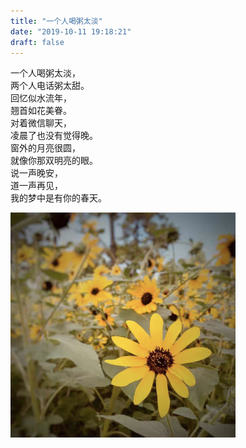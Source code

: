 ```yaml
---
title: "一个人喝粥太淡"
date: "2019-10-11 19:18:21"
draft: false
---
```

一个人喝粥太淡，<br />两个人电话粥太甜。<br />回忆似水流年，<br />翘首如花美眷。<br />对着微信聊天，<br />凌晨了也没有觉得晚。<br />窗外的月亮很圆，<br />就像你那双明亮的眼。<br />说一声晚安，<br />道一声再见，<br />我的梦中是有你的春天。

![](2022-10-29-19-38-42.png)

